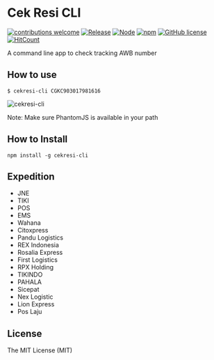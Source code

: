 # Cek Resi CLI
[![contributions welcome](https://img.shields.io/badge/contributions-welcome-brightgreen.svg?style=flat)](https://github.com/ipanardian/cekresi-cli/issues) 
[![Release](https://img.shields.io/badge/release-v1.0.x-orange.svg)](https://github.com/ipanardian/browser-notif/releases)
[![Node](https://img.shields.io/badge/node-v5.8.x-blue.svg)](https://gitter.im/ipanardian/cekresi-cli)
[![npm](https://img.shields.io/npm/v/npm.svg?maxAge=2592000)]()
[![GitHub license](https://img.shields.io/badge/license-MIT-red.svg)](https://raw.githubusercontent.com/ipanardian/cekresi-cli/master/LICENSE)
[![HitCount](https://hitt.herokuapp.com/ipanardian/cekresi-cli.svg)](https://github.com/ipanardian/cekresi-cli)

A command line app to check tracking AWB number

## How to use
```
$ cekresi-cli CGKC903017981616
```
![cekresi-cli](https://thumbs.gfycat.com/AdorablePlushCoot-size_restricted.gif)

Note: Make sure PhantomJS is available in your path

## How to Install
```
npm install -g cekresi-cli
```

## Expedition
* JNE
* TIKI
* POS
* EMS
* Wahana
* Citoxpress
* Pandu Logistics
* REX Indonesia
* Rosalia Express
* First Logistics
* RPX Holding
* TIKINDO
* PAHALA
* Sicepat
* Nex Logistic
* Lion Express
* Pos Laju

## License
The MIT License (MIT)
